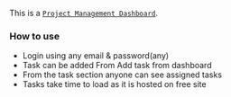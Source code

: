 This is a [`Project Management Dashboard`](https://projectmanagementdashboard-nurulislameees-projects.vercel.app/).

### How to use

<ul>
<Li>Login using any email & password(any)</Li>
<Li>Task can be added From Add task from dashboard </Li>
<Li>From the task section anyone can see assigned tasks</Li>
<Li>Tasks take time to load as it is hosted on free site</Li>
 </ul>
